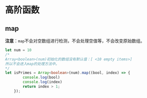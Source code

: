 <!--
 * @Author: tangdaoyong
 * @Date: 2021-02-20 15:29:42
 * @LastEditors: tangdaoyong
 * @LastEditTime: 2021-02-20 15:32:53
 * @Description: 高阶函数
-->
# 高阶函数

## map

**注意**：`map`不会对空数组进行检测，不会处理空值等，不会改变原始数组。
```ts
let num = 10
/*
Array<boolean>(num)初始化的数组没有默认值：[ <10 empty items>]
所以不会进入map的处理方法中。
*/
let isPrimes = Array<boolean>(num).map((bool, index) => {
        console.log(bool)
        console.log(index)
        return index > 1;
    });
```